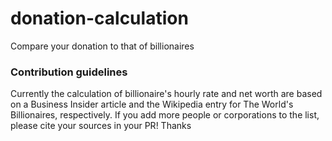 # donation-calculation

Compare your donation to that of billionaires

### Contribution guidelines

Currently the calculation of billionaire's hourly rate and net worth are based on a Business Insider article and the Wikipedia entry for The World's Billionaires, respectively. If you add more people or corporations to the list, please cite your sources in your PR! Thanks
